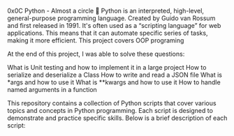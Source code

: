 0x0C Python - Almost a circle 🐍
Python is an interpreted, high-level, general-purpose programming language. Created by Guido van Rossum and first released in 1991. It's often used as a “scripting language” for web applications. This means that it can automate specific series of tasks, making it more efficient. This project covers OOP programing

At the end of this project, I was able to solve these questions:

What is Unit testing and how to implement it in a large project
How to serialize and deserialize a Class
How to write and read a JSON file
What is *args and how to use it
What is **kwargs and how to use it
How to handle named arguments in a function

This repository contains a collection of Python scripts that cover various topics and concepts in Python programming. Each script is designed to demonstrate and practice specific skills. Below is a brief description of each script:
